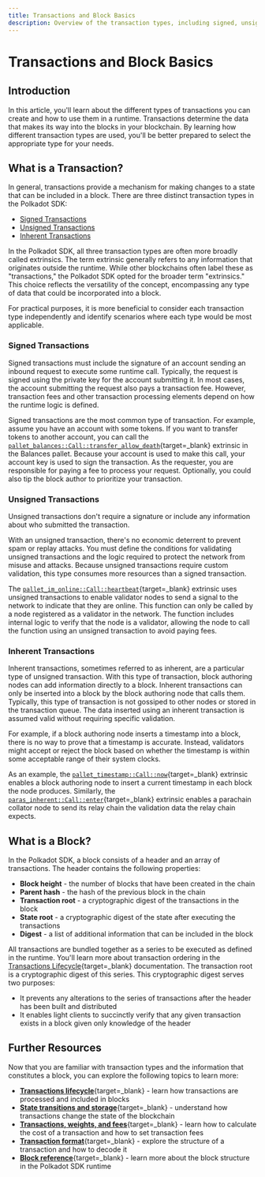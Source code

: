 ```yaml
---
title: Transactions and Block Basics
description: Overview of the transaction types, including signed, unsigned, and inherent transactions, and block basics in Polkadot SDK-Based chains.
---
```


# Transactions and Block Basics

## Introduction

In this article, you'll learn about the different types of transactions you can create and how to use them in a runtime. Transactions determine the data that makes its way into the blocks in your blockchain. By learning how different transaction types are used, you'll be better prepared to select the appropriate type for your needs.

## What is a Transaction?

In general, transactions provide a mechanism for making changes to a state that can be included in a block. There are three distinct transaction types in the Polkadot SDK:

- [Signed Transactions](#signed-transactions)
- [Unsigned Transactions](#unsigned-transactions)
- [Inherent Transactions](#inherent-transactions)

In the Polkadot SDK, all three transaction types are often more broadly called extrinsics. The term extrinsic generally refers to any information that originates outside the runtime. While other blockchains often label these as "transactions," the Polkadot SDK opted for the broader term "extrinsics." This choice reflects the versatility of the concept, encompassing any type of data that could be incorporated into a block.

For practical purposes, it is more beneficial to consider each transaction type independently and identify scenarios where each type would be most applicable.

### Signed Transactions

Signed transactions must include the signature of an account sending an inbound request to execute some runtime call. Typically, the request is signed using the private key for the account submitting it. In most cases, the account submitting the request also pays a transaction fee. However, transaction fees and other transaction processing elements depend on how the runtime logic is defined.

Signed transactions are the most common type of transaction. For example, assume you have an account with some tokens. If you want to transfer tokens to another account, you can call the [`pallet_balances::Call::transfer_allow_death`](https://paritytech.github.io/polkadot-sdk/master/pallet_balances/pallet/struct.Pallet.html#method.transfer_allow_death){target=\_blank} extrinsic in the Balances pallet. Because your account is used to make this call, your account key is used to sign the transaction. As the requester, you are responsible for paying a fee to process your request. Optionally, you could also tip the block author to prioritize your transaction.

### Unsigned Transactions

Unsigned transactions don't require a signature or include any information about who submitted the transaction.

With an unsigned transaction, there's no economic deterrent to prevent spam or replay attacks. You must define the conditions for validating unsigned transactions and the logic required to protect the network from misuse and attacks. Because unsigned transactions require custom validation, this type consumes more resources than a signed transaction.

The [`pallet_im_online::Call::heartbeat`](https://paritytech.github.io/polkadot-sdk/master/pallet_im_online/pallet/struct.Pallet.html#method.heartbeat){target=\_blank} extrinsic uses unsigned transactions to enable validator nodes to send a signal to the network to indicate that they are online. This function can only be called by a node registered as a validator in the network. The function includes internal logic to verify that the node is a validator, allowing the node to call the function using an unsigned transaction to avoid paying fees.

### Inherent Transactions

Inherent transactions, sometimes referred to as inherent, are a particular type of unsigned transaction. With this type of transaction, block authoring nodes can add information directly to a block. Inherent transactions can only be inserted into a block by the block authoring node that calls them. Typically, this type of transaction is not gossiped to other nodes or stored in the transaction queue. The data inserted using an inherent transaction is assumed valid without requiring specific validation.

For example, if a block authoring node inserts a timestamp into a block, there is no way to prove that a timestamp is accurate. Instead, validators might accept or reject the block based on whether the timestamp is within some acceptable range of their system clocks.

As an example, the [`pallet_timestamp::Call::now`](https://paritytech.github.io/polkadot-sdk/master/pallet_timestamp/pallet/struct.Pallet.html#method.now-1){target=\_blank} extrinsic enables a block authoring node to insert a current timestamp in each block the node produces. Similarly, the [`paras_inherent::Call::enter`](https://paritytech.github.io/polkadot-sdk/master/polkadot_runtime_parachains/paras_inherent/pallet/struct.Pallet.html#method.enter){target=\_blank} extrinsic enables a parachain collator node to send its relay chain the validation data the relay chain expects.

## What is a Block?

In the Polkadot SDK, a block consists of a header and an array of transactions. The header contains the following properties:

- **Block height** - the number of blocks that have been created in the chain
- **Parent hash** - the hash of the previous block in the chain
- **Transaction root** - a cryptographic digest of the transactions in the block
- **State root** - a cryptographic digest of the state after executing the transactions
- **Digest** - a list of additional information that can be included in the block

All transactions are bundled together as a series to be executed as defined in the runtime. You'll learn more about transaction ordering in the [Transactions Lifecycle](/polkadot-protocol/protocol-components/transactions/transactions-lifecycle.md){target=\_blank} documentation. The transaction root is a cryptographic digest of this series. This cryptographic digest serves two purposes:

- It prevents any alterations to the series of transactions after the header has been built and distributed
- It enables light clients to succinctly verify that any given transaction exists in a block given only knowledge of the header

## Further Resources

Now that you are familiar with transaction types and the information that constitutes a block, you can explore the following topics to learn more:

- [**Transactions lifecycle**](/polkadot-protocol/protocol-components/transactions/transactions-lifecycle.md){target=\_blank} - learn how transactions are processed and included in blocks
- [**State transitions and storage**](TODO:update-path){target=\_blank} - understand how transactions change the state of the blockchain
- [**Transactions, weights, and fees**](TODO:update-path){target=\_blank} - learn how to calculate the cost of a transaction and how to set transaction fees
- [**Transaction format**](TODO:update-path){target=\_blank} - explore the structure of a transaction and how to decode it
- [**Block reference**](https://paritytech.github.io/polkadot-sdk/master/sp_runtime/traits/trait.Block.html){target=\_blank} - learn more about the block structure in the Polkadot SDK runtime
